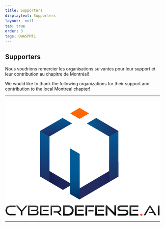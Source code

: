 ```yaml
---
title: Supporters
displaytext: Supporters
layout:  null
tab: true
order: 3
tags: OWASPMTL
---
```


Supporters
----------
Nous voudrions remercier les organisations suivantes pour leur support et
leur contribution au chapitre de Montréal\!

We would like to thank the following organizations for their support and
contribution to the local Montreal chapter\!

-------------------------------------------------------------------

![CyberDefense.ai Logo](assets/images/logo_cybersecurity_20210601.png)

---
